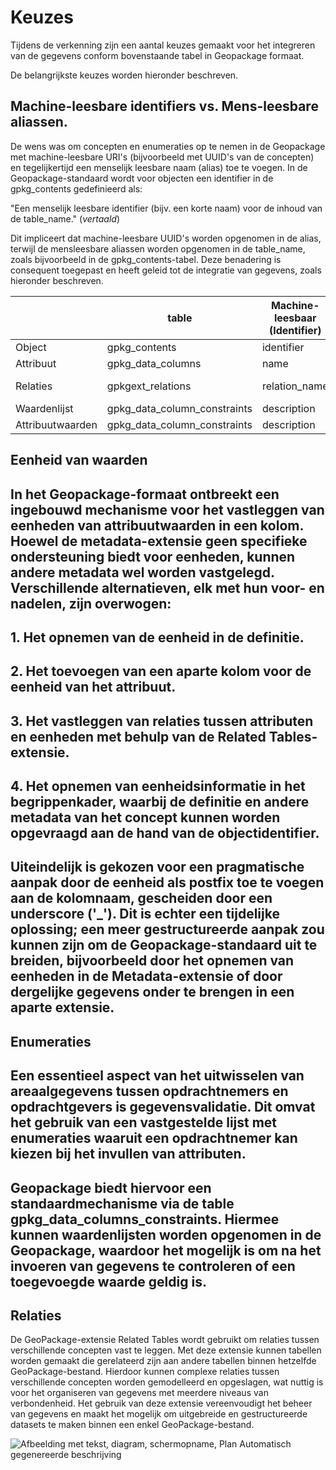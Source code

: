 # Keuzes

Tijdens de verkenning zijn een aantal keuzes gemaakt voor het integreren van de
gegevens conform bovenstaande tabel in Geopackage formaat.

De belangrijkste keuzes worden hieronder beschreven.

## Machine-leesbare identifiers vs. Mens-leesbare aliassen.

De wens was om concepten en enumeraties op te nemen in de Geopackage met
machine-leesbare URI's (bijvoorbeeld met UUID's van de concepten) en
tegelijkertijd een menselijk leesbare naam (alias) toe te voegen. In de
Geopackage-standaard wordt voor objecten een identifier in de gpkg_contents
gedefinieerd als:

"Een menselijk leesbare identifier (bijv. een korte naam) voor de inhoud van de
table_name." (*vertaald*)

Dit impliceert dat machine-leesbare UUID's worden opgenomen in de alias, terwijl
de mensleesbare aliassen worden opgenomen in de table_name, zoals bijvoorbeeld
in de gpkg_contents-tabel. Deze benadering is consequent toegepast en heeft
geleid tot de integratie van gegevens, zoals hieronder beschreven.

|                  | table                        | Machine-leesbaar (Identifier) | Mens-leesbaar (name alias) |
|------------------|------------------------------|-------------------------------|----------------------------|
| Object           | gpkg_contents                | identifier                    | table_name                 |
| Attribuut        | gpkg_data_columns            | name                          | column_name                |
| Relaties         | gpkgext_relations            | relation_name                 | *Toe te voegen*            |
| Waardenlijst     | gpkg_data_column_constraints | description                   | value                      |
| Attribuutwaarden | gpkg_data_column_constraints | description                   | value                      |

## 

## 

## Eenheid van waarden

## In het Geopackage-formaat ontbreekt een ingebouwd mechanisme voor het vastleggen van eenheden van attribuutwaarden in een kolom. Hoewel de metadata-extensie geen specifieke ondersteuning biedt voor eenheden, kunnen andere metadata wel worden vastgelegd. Verschillende alternatieven, elk met hun voor- en nadelen, zijn overwogen:

## 1. Het opnemen van de eenheid in de definitie.

## 2. Het toevoegen van een aparte kolom voor de eenheid van het attribuut.

## 3. Het vastleggen van relaties tussen attributen en eenheden met behulp van de Related Tables-extensie.

## 4. Het opnemen van eenheidsinformatie in het begrippenkader, waarbij de definitie en andere metadata van het concept kunnen worden opgevraagd aan de hand van de objectidentifier.

## Uiteindelijk is gekozen voor een pragmatische aanpak door de eenheid als postfix toe te voegen aan de kolomnaam, gescheiden door een underscore ('_'). Dit is echter een tijdelijke oplossing; een meer gestructureerde aanpak zou kunnen zijn om de Geopackage-standaard uit te breiden, bijvoorbeeld door het opnemen van eenheden in de Metadata-extensie of door dergelijke gegevens onder te brengen in een aparte extensie.

## Enumeraties

## Een essentieel aspect van het uitwisselen van areaalgegevens tussen opdrachtnemers en opdrachtgevers is gegevensvalidatie. Dit omvat het gebruik van een vastgestelde lijst met enumeraties waaruit een opdrachtnemer kan kiezen bij het invullen van attributen.

## Geopackage biedt hiervoor een standaardmechanisme via de table gpkg_data_columns_constraints. Hiermee kunnen waardenlijsten worden opgenomen in de Geopackage, waardoor het mogelijk is om na het invoeren van gegevens te controleren of een toegevoegde waarde geldig is.

## Relaties

De GeoPackage-extensie Related Tables wordt gebruikt om relaties tussen
verschillende concepten vast te leggen. Met deze extensie kunnen tabellen worden
gemaakt die gerelateerd zijn aan andere tabellen binnen hetzelfde
GeoPackage-bestand. Hierdoor kunnen complexe relaties tussen verschillende
concepten worden gemodelleerd en opgeslagen, wat nuttig is voor het organiseren
van gegevens met meerdere niveaus van verbondenheid. Het gebruik van deze
extensie vereenvoudigt het beheer van gegevens en maakt het mogelijk om
uitgebreide en gestructureerde datasets te maken binnen een enkel
GeoPackage-bestand.

![Afbeelding met tekst, diagram, schermopname, Plan Automatisch gegenereerde
beschrijving](media/e3d9c3e282fe77e71a0fa8cd0f64fe7c.png)
